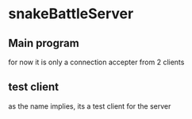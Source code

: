 # snakeBattleServer

## Main program
  for now it is only a connection accepter from 2 clients

## test client
  as the name implies, its a test client for the server
